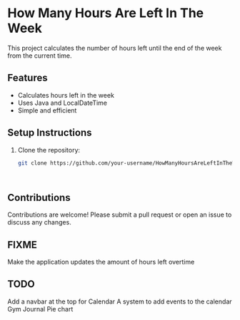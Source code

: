 # How Many Hours Are Left In The Week
This project calculates the number of hours left until the end of the week from the current time.

## Features

- Calculates hours left in the week
- Uses Java and LocalDateTime
- Simple and efficient

## Setup Instructions

1. Clone the repository:
   ```sh
   git clone https://github.com/your-username/HowManyHoursAreLeftInTheWeek.git




## Contributions
Contributions are welcome! Please submit a pull request or open an issue to discuss any changes.

## FIXME
Make the application updates the amount of hours left overtime

## TODO
Add a navbar at the top for
   Calendar
      A system to add events to the calendar
   Gym Journal
   Pie chart